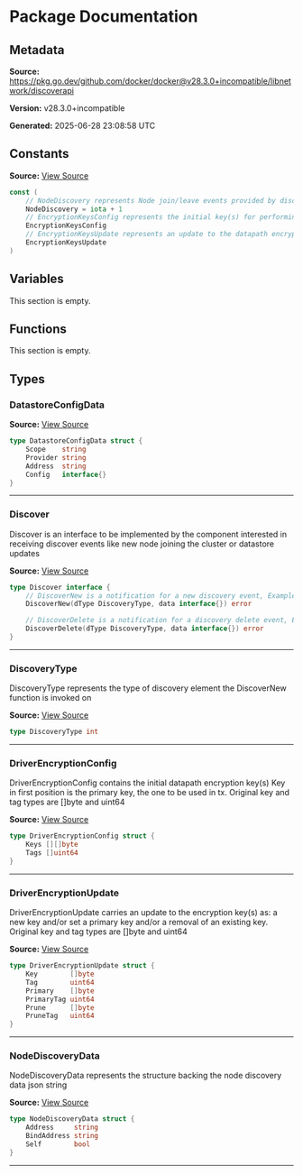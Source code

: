# Package Documentation

## Metadata

**Source:** https://pkg.go.dev/github.com/docker/docker@v28.3.0+incompatible/libnetwork/discoverapi

**Version:** v28.3.0+incompatible

**Generated:** 2025-06-28 23:08:58 UTC

## Constants

**Source:** [View Source](https://github.com/docker/docker/blob/v28.3.0/libnetwork/discoverapi/discoverapi.go#L16)

```go
const (
	// NodeDiscovery represents Node join/leave events provided by discovery
	NodeDiscovery = iota + 1
	// EncryptionKeysConfig represents the initial key(s) for performing datapath encryption
	EncryptionKeysConfig
	// EncryptionKeysUpdate represents an update to the datapath encryption key(s)
	EncryptionKeysUpdate
)
```

## Variables

This section is empty.

## Functions

This section is empty.

## Types

### DatastoreConfigData

**Source:** [View Source](https://github.com/docker/docker/blob/v28.3.0/libnetwork/discoverapi/discoverapi.go#L35)  

```go
type DatastoreConfigData struct {
	Scope    string
	Provider string
	Address  string
	Config   interface{}
}
```

---

### Discover

Discover is an interface to be implemented by the component interested in receiving discover events
like new node joining the cluster or datastore updates

**Source:** [View Source](https://github.com/docker/docker/blob/v28.3.0/libnetwork/discoverapi/discoverapi.go#L5)  

```go
type Discover interface {
	// DiscoverNew is a notification for a new discovery event, Example:a new node joining a cluster
	DiscoverNew(dType DiscoveryType, data interface{}) error

	// DiscoverDelete is a notification for a discovery delete event, Example:a node leaving a cluster
	DiscoverDelete(dType DiscoveryType, data interface{}) error
}
```

---

### DiscoveryType

DiscoveryType represents the type of discovery element the DiscoverNew function is invoked on

**Source:** [View Source](https://github.com/docker/docker/blob/v28.3.0/libnetwork/discoverapi/discoverapi.go#L14)  

```go
type DiscoveryType int
```

---

### DriverEncryptionConfig

DriverEncryptionConfig contains the initial datapath encryption key(s)
Key in first position is the primary key, the one to be used in tx.
Original key and tag types are []byte and uint64

**Source:** [View Source](https://github.com/docker/docker/blob/v28.3.0/libnetwork/discoverapi/discoverapi.go#L45)  

```go
type DriverEncryptionConfig struct {
	Keys [][]byte
	Tags []uint64
}
```

---

### DriverEncryptionUpdate

DriverEncryptionUpdate carries an update to the encryption key(s) as:
a new key and/or set a primary key and/or a removal of an existing key.
Original key and tag types are []byte and uint64

**Source:** [View Source](https://github.com/docker/docker/blob/v28.3.0/libnetwork/discoverapi/discoverapi.go#L53)  

```go
type DriverEncryptionUpdate struct {
	Key        []byte
	Tag        uint64
	Primary    []byte
	PrimaryTag uint64
	Prune      []byte
	PruneTag   uint64
}
```

---

### NodeDiscoveryData

NodeDiscoveryData represents the structure backing the node discovery data json string

**Source:** [View Source](https://github.com/docker/docker/blob/v28.3.0/libnetwork/discoverapi/discoverapi.go#L26)  

```go
type NodeDiscoveryData struct {
	Address     string
	BindAddress string
	Self        bool
}
```

---


